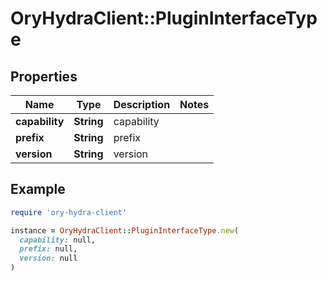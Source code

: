 # OryHydraClient::PluginInterfaceType

## Properties

| Name | Type | Description | Notes |
| ---- | ---- | ----------- | ----- |
| **capability** | **String** | capability |  |
| **prefix** | **String** | prefix |  |
| **version** | **String** | version |  |

## Example

```ruby
require 'ory-hydra-client'

instance = OryHydraClient::PluginInterfaceType.new(
  capability: null,
  prefix: null,
  version: null
)
```

